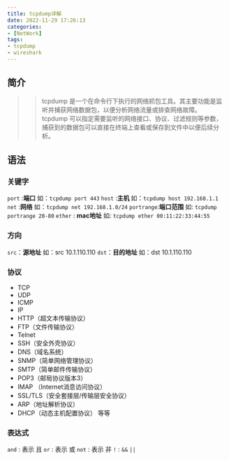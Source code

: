 ```yaml
---
title: tcpdump详解
date: 2022-11-29 17:26:13
categories: 
- [NetWork]
tags: 
- tcpdump
- wireshark
---
```



## 简介
>> tcpdump 是一个在命令行下执行的网络抓包工具。其主要功能是监听并捕获网络数据包，以便分析网络流量或排查网络故障。
tcpdump 可以指定需要监听的网络接口、协议、过滤规则等参数，捕获到的数据包可以直接在终端上查看或保存到文件中以便后续分析。

## 语法

### 关键字

``` port ``` :**端口**         如：```tcpdump port 443```
``` host ``` :**主机**         如：```tcpdump host 192.168.1.1```
``` net ```  :**网络**         如：```tcpdump net 192.168.1.0/24```
```portrange```:**端口范围**   如: ```tcpdump portrange 20-80```
```ether``` : **mac地址**      如: ``` tcpdump ether 00:11:22:33:44:55 ```
### 方向

```src```：**源地址**        如：src 10.1.110.110
```dst```：**目的地址**      如：dst 10.1.110.110

### 协议

- TCP
- UDP
- ICMP
- IP
- HTTP（超文本传输协议）
- FTP（文件传输协议）
- Telnet
- SSH（安全外壳协议）
- DNS（域名系统）
- SNMP（简单网络管理协议）
- SMTP（简单邮件传输协议）
- POP3（邮局协议版本3）
- IMAP （Internet消息访问协议）
- SSL/TLS（安全套接层/传输层安全协议）
- ARP（地址解析协议）
- DHCP（动态主机配置协议）
等等

### 表达式

```and``` : 表示 且
```or```  : 表示 或
```not``` : 表示 非
```!```   : 
```&&```
```|| ```